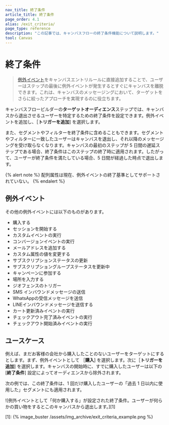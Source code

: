 ```yaml
---
nav_title: 終了条件 
article_title: 終了条件 
page_order: 4.1
alias: /exit_criteria/
page_type: reference
description: "この記事では、キャンバスフローの終了条件機能について説明します。"
tool: Canvas
---
```


# 終了条件

> [例外イベント]({{site.baseurl}}/user_guide/engagement_tools/canvas/create_a_canvas/exception_events)をキャンバスエントリルールに直接追加することで、ユーザーはステップの最後に例外イベントが発生するとすぐにキャンバスを離脱できます。これは、キャンバスのメッセージングにおいて、ターゲットをさらに絞ったアプローチを実現するのに役立ちます。

キャンバスフロービルダーの**ターゲットオーディエンス**ステップでは、キャンバスから退出させるユーザーを特定するための終了条件を設定できます。例外イベントを追加し、［**トリガーを追加**] を選択します。 

また、セグメントやフィルターを終了条件に含めることもできます。セグメントやフィルターに一致したユーザーはキャンバスを退出し、それ以降のメッセージングを受け取らなくなります。キャンバスの最初のステップが 5 日間の遅延ステップである場合、終了条件はこのステップの終了時に適用されます。したがって、ユーザーが終了条件を満たしている場合、5 日間が経過した時点で退出します。

{% alert note %}
配列属性は現在、例外イベントの終了基準としてサポートされていない。
{% endalert %}

## 例外イベント

その他の例外イベントには以下のものがあります。
- 購入する
- セッションを開始する
- カスタムイベントの実行
- コンバージョンイベントの実行
- メールアドレスを追加する
- カスタム属性の値を変更する
- サブスクリプションステータスの更新
- サブスクリプショングループステータスを更新中
- キャンペーンに参加する
- 場所を入力する
- ジオフェンスのトリガー
- SMS インバウンドメッセージの送信
- WhatsAppの受信メッセージを送信
- LINEインバウンドメッセージを送信する
- カート更新済みイベントの実行
- チェックアウト完了済みイベントの実行
- チェックアウト開始済みイベントの実行

## ユースケース

例えば、まだお客様の会社から購入したことのないユーザーをターゲットにするとします。まず、例外イベントとして ［**購入**] を選択します。次に［**トリガーを追加**] を選択します。キャンバスの開始時に、すでに購入したユーザーは以下の [**終了条件**] 設定によってオーディエンスから除外されます。 

次の例では、この終了条件は、1 回だけ購入したユーザーの「過去 1 日以内に使用した」セグメントにも適用されます。

![例外イベントとして「何か購入する」が設定された終了条件。ユーザーが何らかの買い物をするとこのキャンバスから退出します。][1]

[1]: {% image_buster /assets/img_archive/exit_criteria_example.png %} 
